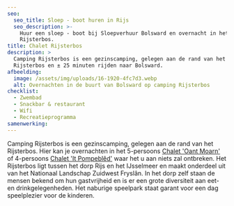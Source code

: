 ```yaml
---
seo:
  seo_title: Sloep - boot huren in Rijs
  seo_description: >-
    Huur een sloep - boot bij Sloepverhuur Bolsward en overnacht in het
    Rijsterbos.
title: Chalet Rijsterbos
description: >
  Camping Rijsterbos is een gezinscamping, gelegen aan de rand van het
  Rijsterbos en ± 25 minuten rijden naar Bolsward.
afbeelding:
  image: /assets/img/uploads/16-1920-4fc7d3.webp
  alt: Overnachten in de buurt van Bolsward op camping Rijsterbos
checklist:
  - Zwembad
  - Snackbar & restaurant
  - Wifi
  - Recreatieprogramma
samenwerking:
---
```


Camping Rijsterbos is een gezinscamping, gelegen aan de rand van het Rijsterbos. Hier kan je overnachten in het 5-persoons&nbsp;<a target="_blank" rel="noopener" href="https://chaletsinfriesland.nl/chalets/oantmoarn">Chalet 'Oant Moarn'</a> of 4-persoons <a target="_blank" rel="noopener" href="https://chaletsinfriesland.nl/chalets/itpompebled">Chalet 'It Pompebl&ecirc;d'</a>&nbsp;waar het u aan niets zal ontbreken. Het Rijsterbos ligt tussen het dorp Rijs en het IJsselmeer en maakt onderdeel uit van het Nationaal Landschap Zuidwest Frysl&acirc;n. In het dorp zelf staan de mensen bekend om hun gastvrijheid en is er een grote diversiteit aan eet- en drinkgelegenheden. Het naburige speelpark staat garant voor een dag speelplezier voor de kinderen.
